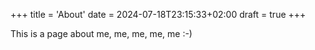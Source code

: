 +++
title = 'About'
date = 2024-07-18T23:15:33+02:00
draft = true
+++

This is a page about me, me, me, me, me :-)
